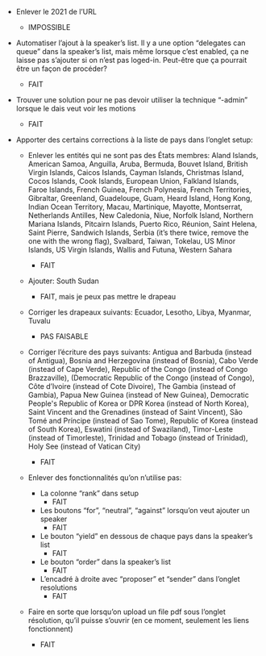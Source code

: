 
  - Enlever le 2021 de l’URL
    - IMPOSSIBLE

  - Automatiser l’ajout à la speaker’s list. Il y a une option “delegates can queue” dans la speaker’s list, mais même lorsque c’est enabled, ça ne laisse pas s’ajouter si on n’est pas loged-in. Peut-être que ça pourrait être un façon de procéder?
    - FAIT

  - Trouver une solution pour ne pas devoir utiliser la technique “-admin” lorsque le dais veut voir les motions
    - FAIT

  - Apporter des certains corrections à la liste de pays dans l’onglet setup:
    - Enlever les entités qui ne sont pas des États membres: Aland Islands, American Samoa, Anguilla, Aruba, Bermuda, Bouvet Island, British Virgin Islands, Caicos Islands, Cayman Islands, Christmas Island, Cocos Islands, Cook Islands, European Union, Falkland Islands, Faroe Islands, French Guinea, French Polynesia, French Territories, Gibraltar, Greenland, Guadeloupe, Guam, Heard Island, Hong Kong, Indian Ocean Territory, Macau, Martinique, Mayotte, Montserrat, Netherlands Antilles, New Caledonia, Niue, Norfolk Island, Northern Mariana Islands, Pitcairn Islands, Puerto Rico, Réunion, Saint Helena, Saint Pierre, Sandwich Islands, Serbia (it’s there twice, remove the one with the wrong flag), Svalbard, Taiwan, Tokelau, US Minor Islands, US Virgin Islands, Wallis and Futuna, Western Sahara
      - FAIT
    - Ajouter: South Sudan
      - FAIT, mais je peux pas mettre le drapeau
    - Corriger les drapeaux suivants: Ecuador, Lesotho, Libya, Myanmar, Tuvalu
      - PAS FAISABLE
    - Corriger l’écriture des pays suivants: Antigua and Barbuda (instead of Antigua), Bosnia and Herzegovina (instead of Bosnia), Cabo Verde (instead of Cape Verde), Republic of the Congo (instead of Congo Brazzaville), (Democratic Republic of the Congo (instead of Congo), Côte d’Ivoire (instead of Cote Divoire), The Gambia (instead of Gambia), Papua New Guinea (instead of New Guinea), Democratic People's Republic of Korea or DPR Korea (instead of North Korea), Saint Vincent and the Grenadines (instead of Saint Vincent), São Tomé and Príncipe (instead of Sao Tome), Republic of Korea (instead of South Korea), Eswatini (instead of Swaziland), Timor-Leste (instead of Timorleste), Trinidad and Tobago (instead of Trinidad), Holy See (instead of Vatican City)
      - FAIT

    - Enlever des fonctionnalités qu’on n’utilise pas:
      - La colonne “rank” dans setup
        - FAIT
      - Les boutons “for”, “neutral”, “against” lorsqu’on veut ajouter un speaker
        - FAIT
      - Le bouton “yield” en dessous de chaque pays dans la speaker’s list
        - FAIT
      - Le bouton “order” dans la speaker’s list
        - FAIT
      - L’encadré à droite avec “proposer” et “sender” dans l’onglet resolutions
        - FAIT

    - Faire en sorte que lorsqu’on upload un file pdf sous l’onglet résolution, qu’il puisse s’ouvrir (en ce moment, seulement les liens fonctionnent)
      - FAIT
